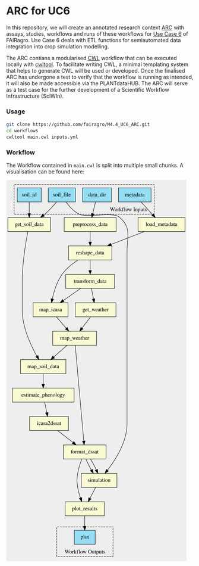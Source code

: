 # ARC for UC6
In this repository, we will create an annotated research context [ARC](https://www.nfdi4plants.de/content/learn-more/annotated-research-context.html) with assays, studies, workflows and runs of these workflows for [Use Case 6](https://github.com/fairagro/uc6_csmTools/tree/main) of FAIRagro.
Use Case 6 deals with ETL functions for semiautomated data integration into crop simulation modelling.

The ARC contians a modularised [CWL](https://www.commonwl.org/) workflow that can be executed locally with [cwltool](https://github.com/common-workflow-language/cwltool). 
To facilitate writing CWL, a minimal templating system that helps to generate CWL will be used or developed. 
Once the finalised ARC has undergone a test to verify that the workflow is running as intended, it will also be made accessible via the PLANTdataHUB. 
The ARC will serve as a test case for the further development of a Scientific Workflow Infrastructure (SciWIn). 

### Usage
```bash
git clone https://github.com/fairagro/M4.4_UC6_ARC.git
cd workflows
cwltool main.cwl inputs.yml
```

### Workflow
The Workflow contained in `main.cwl` is split into multiple small chunks. A visualisation can be found here:

![Workflow](./.github/workflow.svg)